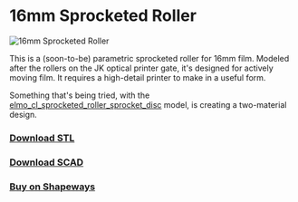 <!---
	MATERIAL="iron_metal"
-->

# 16mm Sprocketed Roller

![16mm Sprocketed Roller](./16mm_sprocketed_roller.jpg)

This is a (soon-to-be) parametric sprocketed roller for 16mm film. Modeled after the rollers on the JK optical printer gate, it's designed for actively moving film. It requires a high-detail printer to make in a useful form.

Something that's being tried, with the [elmo_cl_sprocketed_roller_sprocket_disc](../elmo_cl_sprocketed_roller_sprocket_disc) model, is creating a two-material design.

### [Download STL](./16mm_sprocketed_roller.stl/download)

### [Download SCAD](./16mm_sprocketed_roller.scad/download)

### [Buy on Shapeways](https://links.sixteenmillimeter.com/SK66qWYM)
